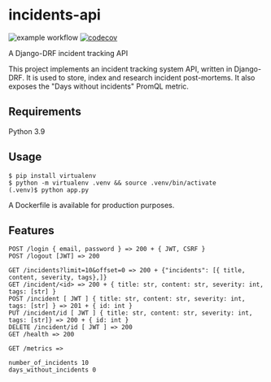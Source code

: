 # incidents-api
![example workflow](https://github.com/chazapp/incidents-api/actions/workflows/tests.yml/badge.svg)
[![codecov](https://codecov.io/gh/chazapp/incidents-api/branch/master/graph/badge.svg?token=4R1N08XREJ)](https://codecov.io/gh/chazapp/incidents-api)  

A Django-DRF incident tracking API

This project implements an incident tracking system API, written
in Django-DRF. It is used to store, index and research incident post-mortems.
It also exposes the "Days without incidents" PromQL metric.

## Requirements
Python 3.9

## Usage

```
$ pip install virtualenv
$ python -m virtualenv .venv && source .venv/bin/activate
(.venv)$ python app.py
```

A Dockerfile is available for production purposes.

## Features

```
POST /login { email, password } => 200 + { JWT, CSRF }
POST /logout [JWT] => 200

GET /incidents?limit=10&offset=0 => 200 + {"incidents": [{ title, content, severity, tags},]}
GET /incident/<id> => 200 + { title: str, content: str, severity: int, tags: [str] }
POST /incident [ JWT ] { title: str, content: str, severity: int, tags: [str] } => 201 + { id: int }
PUT /incident/id [ JWT ] { title: str, content: str, severity: int, tags: [str]} => 200 + { id: int }
DELETE /incident/id [ JWT ] => 200
GET /health => 200
```

```
GET /metrics => 

number_of_incidents 10
days_without_incidents 0
```


